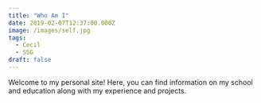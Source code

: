 ```yaml
---
title: "Who Am I"
date: 2019-02-07T12:37:00.000Z
image: /images/self.jpg
tags:
  - Cecil
  - SSG
draft: false
---
```

Welcome to my personal site! Here, you can find information on my school and
education along with my experience and projects.
